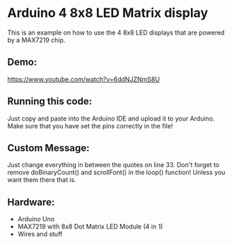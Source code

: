 # Arduino 4 8x8 LED Matrix display

This is an example on how to use the 4 8x8 LED displays that are powered by a MAX7219 chip.

## Demo:
https://www.youtube.com/watch?v=6ddNJZNmS8U

## Running this code:
Just copy and paste into the Arduino IDE and upload it to your Arduino. Make sure that you have set the pins correctly in the file!

## Custom Message:
Just change everything in between the quotes on line 33. Don't forget to remove doBinaryCount() and scrollFont() in the loop() function! Unless you want them there that is.

## Hardware:
* Arduino Uno
* MAX7219 with 8x8 Dot Matrix LED Module (4 in 1)
* Wires and stuff
